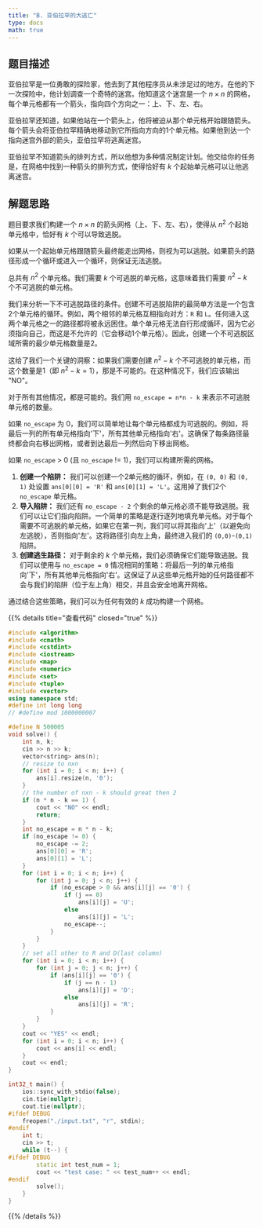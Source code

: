 ```yaml
---
title: "B. 亚伯拉罕的大逃亡"
type: docs
math: true
---
```

## 题目描述
亚伯拉罕是一位勇敢的探险家，他去到了其他程序员从未涉足过的地方。在他的下一次探险中，他计划调查一个奇特的迷宫。他知道这个迷宫是一个 $n \times n$ 的网格，每个单元格都有一个箭头，指向四个方向之一：上、下、左、右。

亚伯拉罕还知道，如果他站在一个箭头上，他将被迫从那个单元格开始跟随箭头。每个箭头会将亚伯拉罕精确地移动到它所指向方向的1个单元格。如果他到达一个指向迷宫外部的箭头，亚伯拉罕将逃离迷宫。

亚伯拉罕不知道箭头的排列方式，所以他想为多种情况制定计划。他交给你的任务是，在网格中找到一种箭头的排列方式，使得恰好有 $k$ 个起始单元格可以让他逃离迷宫。

## 解题思路
题目要求我们构建一个 $n \times n$ 的箭头网格（上、下、左、右），使得从 $n^2$ 个起始单元格中，恰好有 $k$ 个可以导致逃脱。

如果从一个起始单元格跟随箭头最终能走出网格，则视为可以逃脱。如果箭头的路径形成一个循环或进入一个循环，则保证无法逃脱。

总共有 $n^2$ 个单元格。我们需要 $k$ 个可逃脱的单元格，这意味着我们需要 $n^2 - k$ 个不可逃脱的单元格。

我们来分析一下不可逃脱路径的条件。创建不可逃脱陷阱的最简单方法是一个包含2个单元格的循环。例如，两个相邻的单元格互相指向对方：`R` 和 `L`。任何进入这两个单元格之一的路径都将被永远困住。单个单元格无法自行形成循环，因为它必须指向自己，而这是不允许的（它会移动1个单元格）。因此，创建一个不可逃脱区域所需的最少单元格数量是2。

这给了我们一个关键的洞察：如果我们需要创建 $n^2 - k$ 个不可逃脱的单元格，而这个数量是1（即 $n^2 - k = 1$），那是不可能的。在这种情况下，我们应该输出 "NO"。

对于所有其他情况，都是可能的。我们用 `no_escape = n*n - k` 来表示不可逃脱单元格的数量。

如果 `no_escape` 为 0，我们可以简单地让每个单元格都成为可逃脱的。例如，将最后一列的所有单元格指向'下'，所有其他单元格指向'右'。这确保了每条路径最终都会向右移出网格，或者到达最后一列然后向下移出网格。

如果 `no_escape` > 0 (且 `no_escape` != 1)，我们可以构建所需的网格。
1.  **创建一个陷阱：** 我们可以创建一个2单元格的循环，例如，在 `(0, 0)` 和 `(0, 1)` 处设置 `ans[0][0] = 'R'` 和 `ans[0][1] = 'L'`。这用掉了我们2个 `no_escape` 单元格。
2.  **导入陷阱：** 我们还有 `no_escape - 2` 个剩余的单元格必须不能导致逃脱。我们可以让它们指向陷阱。一个简单的策略是逐行逐列地填充单元格。对于每个需要不可逃脱的单元格，如果它在第一列，我们可以将其指向'上'（以避免向左逃脱），否则指向'左'。这将路径引向左上角，最终进入我们的 `(0,0)`-`(0,1)` 陷阱。
3.  **创建逃生路径：** 对于剩余的 $k$ 个单元格，我们必须确保它们能导致逃脱。我们可以使用与 `no_escape = 0` 情况相同的策略：将最后一列的单元格指向'下'，所有其他单元格指向'右'。这保证了从这些单元格开始的任何路径都不会与我们的陷阱（位于左上角）相交，并且会安全地离开网格。

通过结合这些策略，我们可以为任何有效的 $k$ 成功构建一个网格。

{{% details title="查看代码" closed="true" %}}
```cpp
#include <algorithm>
#include <cmath>
#include <cstdint>
#include <iostream>
#include <map>
#include <numeric>
#include <set>
#include <tuple>
#include <vector>
using namespace std;
#define int long long
// #define mod 1000000007

#define N 500005
void solve() {
    int n, k;
    cin >> n >> k;
    vector<string> ans(n);
    // resize to nxn
    for (int i = 0; i < n; i++) {
        ans[i].resize(n, '0');
    }
    // the number of nxn - k should great then 2
    if (n * n - k == 1) {
        cout << "NO" << endl;
        return;
    }
    int no_escape = n * n - k;
    if (no_escape != 0) {
        no_escape -= 2;
        ans[0][0] = 'R';
        ans[0][1] = 'L';
    }
    for (int i = 0; i < n; i++) {
        for (int j = 0; j < n; j++) {
            if (no_escape > 0 && ans[i][j] == '0') {
                if (j == 0)
                    ans[i][j] = 'U';
                else
                    ans[i][j] = 'L';
                no_escape--;
            }
        }
    }
    // set all other to R and D(last column)
    for (int i = 0; i < n; i++) {
        for (int j = 0; j < n; j++) {
            if (ans[i][j] == '0') {
                if (j == n - 1)
                    ans[i][j] = 'D';
                else
                    ans[i][j] = 'R';
            }
        }
    }
    cout << "YES" << endl;
    for (int i = 0; i < n; i++) {
        cout << ans[i] << endl;
    }
    cout << endl;
}

int32_t main() {
    ios::sync_with_stdio(false);
    cin.tie(nullptr);
    cout.tie(nullptr);
#ifdef DEBUG
    freopen("./input.txt", "r", stdin);
#endif
    int t;
    cin >> t;
    while (t--) {
#ifdef DEBUG
        static int test_num = 1;
        cout << "test case: " << test_num++ << endl;
#endif
        solve();
    }
}
```
{{% /details %}}